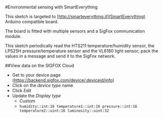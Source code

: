 #Environmental sensing with SmartEverything

This sketch is targeted to [http://smarteverything.it](SmartEverything) Arduino compatible board.

The board is fitted with multiple sensors and a SigFox communication module.

This sketch periodically read the HTS211 temperature/humidity sensor, the LPS25H pressure/temperature sensor and the VL6180 light sensor; pack the values in a message and send it to the SigFox network.

##View data on the SIGFOX Cloud

* Get to your device page (https://backend.sigfox.com/device/:deviceid/info)
* Click on the _device type_ name
* Click _Edit_
* Update the _Display type_
	* Custom
	* `humidity::int:16 temperature1::int:16 pressure::int:16 temperature2::uint:16 luminosity::uint:32`
